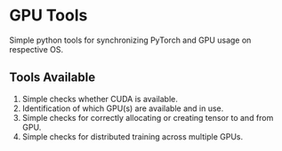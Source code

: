 # GPU Tools

Simple python tools for synchronizing PyTorch and GPU usage on respective OS.

## Tools Available

1. Simple checks whether CUDA is available.
2. Identification of which GPU(s) are available and in use.
3. Simple checks for correctly allocating or creating tensor to and from GPU.
4. Simple checks for distributed training across multiple GPUs.

